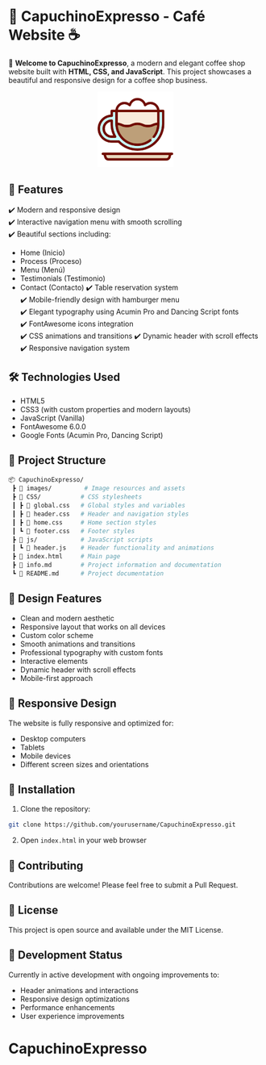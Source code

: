 # 🌟 CapuchinoExpresso - Café Website ☕

📢 **Welcome to CapuchinoExpresso**, a modern and elegant coffee shop website built with **HTML, CSS, and JavaScript**. This project showcases a beautiful and responsive design for a coffee shop business.

<p align="center">
  <img src="images/capuchino.png" width="150">
</p>

## 🚀 **Features**

✔️ Modern and responsive design  
✔️ Interactive navigation menu with smooth scrolling  
✔️ Beautiful sections including:
  - Home (Inicio)
  - Process (Proceso)
  - Menu (Menú)
  - Testimonials (Testimonio)
  - Contact (Contacto)
✔️ Table reservation system  
✔️ Mobile-friendly design with hamburger menu  
✔️ Elegant typography using Acumin Pro and Dancing Script fonts  
✔️ FontAwesome icons integration  
✔️ CSS animations and transitions
✔️ Dynamic header with scroll effects
✔️ Responsive navigation system

## 🛠️ **Technologies Used**

- HTML5
- CSS3 (with custom properties and modern layouts)
- JavaScript (Vanilla)
- FontAwesome 6.0.0
- Google Fonts (Acumin Pro, Dancing Script)

## 📂 **Project Structure**

```bash
📦 CapuchinoExpresso/
 ┣ 📂 images/         # Image resources and assets
 ┣ 📂 CSS/           # CSS stylesheets
 ┃ ┣ 📜 global.css   # Global styles and variables
 ┃ ┣ 📜 header.css   # Header and navigation styles
 ┃ ┣ 📜 home.css     # Home section styles
 ┃ ┗ 📜 footer.css   # Footer styles
 ┣ 📂 js/            # JavaScript scripts
 ┃ ┗ 📜 header.js    # Header functionality and animations
 ┣ 📜 index.html     # Main page
 ┣ 📜 info.md        # Project information and documentation
 ┗ 📜 README.md      # Project documentation
```

## 🎨 **Design Features**

- Clean and modern aesthetic
- Responsive layout that works on all devices
- Custom color scheme
- Smooth animations and transitions
- Professional typography with custom fonts
- Interactive elements
- Dynamic header with scroll effects
- Mobile-first approach

## 📱 **Responsive Design**

The website is fully responsive and optimized for:
- Desktop computers
- Tablets
- Mobile devices
- Different screen sizes and orientations

## 🔧 **Installation**

1. Clone the repository:
```bash
git clone https://github.com/yourusername/CapuchinoExpresso.git
```

2. Open `index.html` in your web browser

## 🤝 **Contributing**

Contributions are welcome! Please feel free to submit a Pull Request.

## 📄 **License**

This project is open source and available under the MIT License.

## 📝 **Development Status**

Currently in active development with ongoing improvements to:
- Header animations and interactions
- Responsive design optimizations
- Performance enhancements
- User experience improvements
# CapuchinoExpresso
